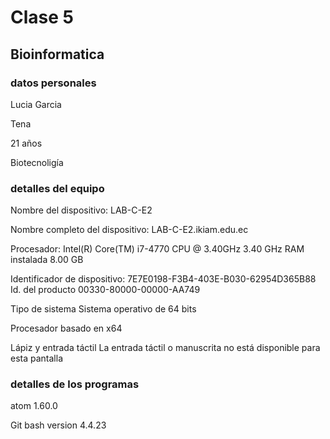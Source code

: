 # Clase 5
## Bioinformatica
### datos personales
Lucia Garcia

Tena

21 años

Biotecnoligía
### detalles del equipo
Nombre del dispositivo:	LAB-C-E2

Nombre completo del dispositivo:	LAB-C-E2.ikiam.edu.ec

Procesador:	Intel(R) Core(TM) i7-4770 CPU @ 3.40GHz   3.40 GHz
RAM instalada	8.00 GB

Identificador de dispositivo:	7E7E0198-F3B4-403E-B030-62954D365B88
Id. del producto	00330-80000-00000-AA749

Tipo de sistema	Sistema operativo de 64 bits

Procesador basado en x64

Lápiz y entrada táctil	La entrada táctil o manuscrita no está disponible para esta pantalla
### detalles de los programas
atom 1.60.0

Git bash version 4.4.23

